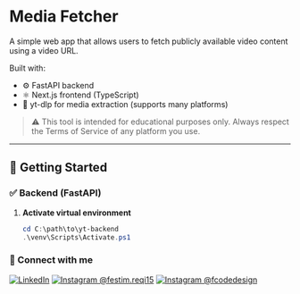 # Media Fetcher

A simple web app that allows users to fetch publicly available video content using a video URL.

Built with:

- ⚙️ FastAPI backend
- ⚛️ Next.js frontend (TypeScript)
- 🎥 yt-dlp for media extraction (supports many platforms)

> ⚠️ This tool is intended for educational purposes only. Always respect the Terms of Service of any platform you use.

---

## 🔧 Getting Started

### ✅ Backend (FastAPI)

1. **Activate virtual environment**
   ```powershell
   cd C:\path\to\yt-backend
   .\venv\Scripts\Activate.ps1
   ```

### 🔗 Connect with me

[![LinkedIn](https://img.shields.io/badge/LinkedIn-Festim_Reçi-blue?style=flat&logo=linkedin)](https://www.linkedin.com/in/festimre%C3%A7i/)
[![Instagram @festim.reqi15](https://img.shields.io/badge/Instagram-festim.reqi15-ff69b4?style=flat&logo=instagram)](https://www.instagram.com/festim.reqi15/)
[![Instagram @fcodedesign](https://img.shields.io/badge/Instagram-fcodedesign-e4405f?style=flat&logo=instagram)](https://www.instagram.com/fcodedesign/)
